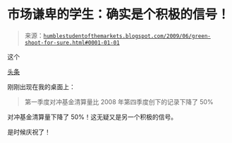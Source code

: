 <!--yml

类别：未分类

日期：2024-05-18 00:51:35

-->

# 市场谦卑的学生：确实是个积极的信号！

> 来源：[`humblestudentofthemarkets.blogspot.com/2009/06/green-shoot-for-sure.html#0001-01-01`](https://humblestudentofthemarkets.blogspot.com/2009/06/green-shoot-for-sure.html#0001-01-01)

这个

[头条](http://www.hedgefundresearch.com/mm_report_Q109.htm)

刚刚出现在我的桌面上：

> 第一季度对冲基金清算量比 2008 年第四季度创下的记录下降了 50%

对冲基金清算量下降了 50%！这无疑又是另一个积极的信号。

是时候庆祝了！
